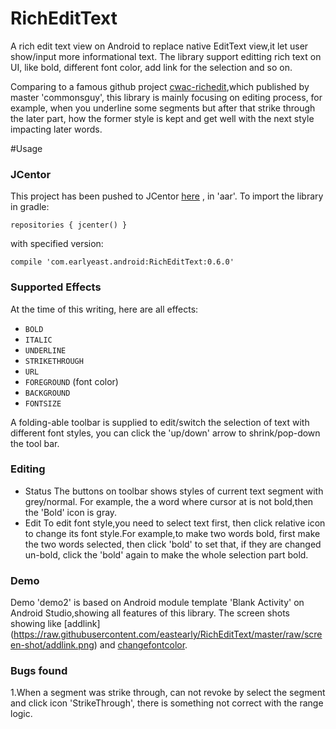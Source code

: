 # RichEditText
A rich edit text view on Android to replace native EditText view,it let user show/input more informational text.
The library support editting rich text on UI, like bold, different font color, add link for the selection and so on.

Comparing to a famous github project [cwac-richedit](https://github.com/commonsguy/cwac-richedit),which published by master 'commonsguy', this library is mainly 
focusing on editing process, for example, when you underline some segments but after that strike through the later part, how the former style is kept and get well with the next style impacting later words.





#Usage

### JCentor

This project has been pushed to JCentor [here](https://bintray.com/xiaodong666/maven/dach-richedit-android/view#) , in 'aar'. To import the library in gradle:

`repositories {
     jcenter()
 }`

 with specified version:

 `compile 'com.earlyeast.android:RichEditText:0.6.0'`

### Supported Effects

At the time of this writing, here are all effects:

- `BOLD`
- `ITALIC`
- `UNDERLINE`
- `STRIKETHROUGH`
- `URL`
- `FOREGROUND` (font color)
- `BACKGROUND`
- `FONTSIZE`

A folding-able toolbar is supplied to edit/switch the selection of text with different font styles, you can click the 'up/down' arrow to shrink/pop-down the tool bar.

### Editing 

- Status
The buttons on toolbar shows styles of current text segment with grey/normal. For example, the a word where cursor at is not bold,then the 'Bold' icon is gray.
- Edit
To edit font style,you need to select text first, then click relative icon to change its font style.For example,to make two words bold, first make the two words selected,
then click 'bold' to set that, if they are changed un-bold, click the 'bold' again to make the whole selection part bold.

### Demo

 Demo 'demo2' is based on Android module template 'Blank Activity' on Android Studio,showing all features of this library.
 The screen shots showing like [addlink] (https://raw.githubusercontent.com/eastearly/RichEditText/master/raw/screen-shot/addlink.png) and [changefontcolor](https://raw.githubusercontent.com/eastearly/RichEditText/master/raw/screen-shot/changefontcolor.png).

 
 
### Bugs found

1.When a segment was strike through, can not revoke by select the segment and click icon 'StrikeThrough', there is something not correct with the range logic.